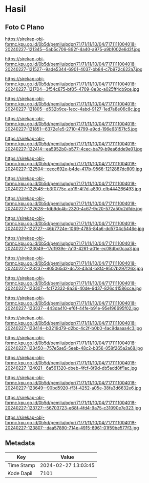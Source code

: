 # Hasil

## Foto C Plano

https://sirekap-obj-formc.kpu.go.id/0b5d/pemilu/pdpr/71/71/11/10/04/7171111004018-20240227-121345--5ab5c706-892f-4a40-a975-a9b1002e6d3f.jpg

https://sirekap-obj-formc.kpu.go.id/0b5d/pemilu/pdpr/71/71/11/10/04/7171111004018-20240227-121527--9ade5344-6901-4037-bb84-c7b972c622a7.jpg

https://sirekap-obj-formc.kpu.go.id/0b5d/pemilu/pdpr/71/71/11/10/04/7171111004018-20240227-121704--3f54c875-bf05-4709-8e3c-a025ff4cb9ce.jpg

https://sirekap-obj-formc.kpu.go.id/0b5d/pemilu/pdpr/71/71/11/10/04/7171111004018-20240227-121805--d532b9ce-1ecc-4abd-9127-1ed7a8e06c8c.jpg

https://sirekap-obj-formc.kpu.go.id/0b5d/pemilu/pdpr/71/71/11/10/04/7171111004018-20240227-121851--6372e1e5-2710-4799-a9cd-196e63157fc5.jpg

https://sirekap-obj-formc.kpu.go.id/0b5d/pemilu/pdpr/71/71/11/10/04/7171111004018-20240227-122414--ea5952b0-b577-4cec-ba79-b9ea6dde9e01.jpg

https://sirekap-obj-formc.kpu.go.id/0b5d/pemilu/pdpr/71/71/11/10/04/7171111004018-20240227-122504--cecc692e-b4de-417b-9566-1212887dc809.jpg

https://sirekap-obj-formc.kpu.go.id/0b5d/pemilu/pdpr/71/71/11/10/04/7171111004018-20240227-122548--b3f0775c-ab19-4f7d-a830-efb444266493.jpg

https://sirekap-obj-formc.kpu.go.id/0b5d/pemilu/pdpr/71/71/11/10/04/7171111004018-20240227-122628--fdb9dc4b-2320-4c67-9c20-572a50c2dfde.jpg

https://sirekap-obj-formc.kpu.go.id/0b5d/pemilu/pdpr/71/71/11/10/04/7171111004018-20240227-122727--46b7724e-1069-4785-84a6-dd5704c5446e.jpg

https://sirekap-obj-formc.kpu.go.id/0b5d/pemilu/pdpr/71/71/11/10/04/7171111004018-20240227-123049--17df939e-7a13-4261-a01e-ec08dbc0caa3.jpg

https://sirekap-obj-formc.kpu.go.id/0b5d/pemilu/pdpr/71/71/11/10/04/7171111004018-20240227-123237--805065d2-4c73-43d4-b8f4-9507b297f263.jpg

https://sirekap-obj-formc.kpu.go.id/0b5d/pemilu/pdpr/71/71/11/10/04/7171111004018-20240227-123307--fc172332-8a36-40de-9d37-826c41586cce.jpg

https://sirekap-obj-formc.kpu.go.id/0b5d/pemilu/pdpr/71/71/11/10/04/7171111004018-20240227-123337--443da410-ef6f-44fe-b91e-95e196695f02.jpg

https://sirekap-obj-formc.kpu.go.id/0b5d/pemilu/pdpr/71/71/11/10/04/7171111004018-20240227-123414--b3219d79-d2bc-4c2f-b0b0-4ac9daaaa4c3.jpg

https://sirekap-obj-formc.kpu.go.id/0b5d/pemilu/pdpr/71/71/11/10/04/7171111004018-20240227-123450--757e5ae5-5eeb-48c2-b356-058f265a2a68.jpg

https://sirekap-obj-formc.kpu.go.id/0b5d/pemilu/pdpr/71/71/11/10/04/7171111004018-20240227-124021--6a561320-dbeb-4fcf-8f9d-db5add8ff1ac.jpg

https://sirekap-obj-formc.kpu.go.id/0b5d/pemilu/pdpr/71/71/11/10/04/7171111004018-20240227-123649--90bd5920-ff3f-4252-a05e-38fa3d6632e6.jpg

https://sirekap-obj-formc.kpu.go.id/0b5d/pemilu/pdpr/71/71/11/10/04/7171111004018-20240227-123727--56703723-e68f-4fd4-9a75-c31090e7e323.jpg

https://sirekap-obj-formc.kpu.go.id/0b5d/pemilu/pdpr/71/71/11/10/04/7171111004018-20240227-123807--daa57890-714e-4915-8961-01f59be577f3.jpg


## Metadata

| Key        | Value               |
| ---------- | ------------------- |
| Time Stamp | 2024-02-27 13:03:45 |
| Kode Dapil | 7101                |




